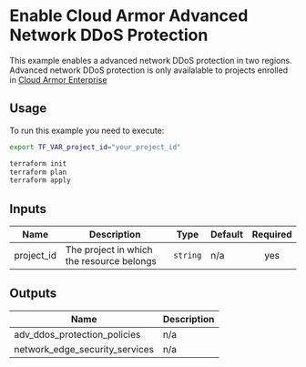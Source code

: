# Enable Cloud Armor Advanced Network DDoS Protection

This example enables a advanced network DDoS protection in two regions. Advanced network DDoS protection is only availalable to projects enrolled in [Cloud Armor Enterprise](https://cloud.google.com/armor/docs/armor-enterprise-overview)

## Usage

To run this example you need to execute:

```bash
export TF_VAR_project_id="your_project_id"
```

```bash
terraform init
terraform plan
terraform apply
```

<!-- BEGINNING OF PRE-COMMIT-TERRAFORM DOCS HOOK -->
## Inputs

| Name | Description | Type | Default | Required |
|------|-------------|------|---------|:--------:|
| project\_id | The project in which the resource belongs | `string` | n/a | yes |

## Outputs

| Name | Description |
|------|-------------|
| adv\_ddos\_protection\_policies | n/a |
| network\_edge\_security\_services | n/a |

<!-- END OF PRE-COMMIT-TERRAFORM DOCS HOOK -->
